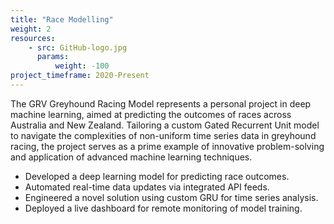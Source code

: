 ```yaml
---
title: "Race Modelling"
weight: 2
resources:
    - src: GitHub-logo.jpg
      params:
          weight: -100
project_timeframe: 2020-Present
---
```


The GRV Greyhound Racing Model represents a personal project in deep machine learning, aimed at predicting the outcomes of races across Australia and New Zealand. Tailoring a custom Gated Recurrent Unit model to navigate the complexities of non-uniform time series data in greyhound racing, the project serves as a prime example of innovative problem-solving and application of advanced machine learning techniques.

- Developed a deep learning model for predicting race outcomes.
- Automated real-time data updates via integrated API feeds.
- Engineered a novel solution using custom GRU for time series analysis.
- Deployed a live dashboard for remote monitoring of model training.